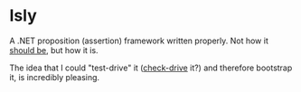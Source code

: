 # Isly
A .NET proposition (assertion) framework written properly. Not how it [should be](https://github.com/shouldly/shouldly), but how it is.

The idea that I could "test-drive" it ([check-drive](http://www.satisfice.com/blog/archives/856) it?) and therefore bootstrap it, is incredibly pleasing.
